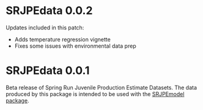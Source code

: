 # SRJPEdata 0.0.2

Updates included in this patch:
- Adds temperature regression vignette
- Fixes some issues with environmental data prep

# SRJPEdata 0.0.1

Beta release of Spring Run Juvenile Production Estimate Datasets. The data produced by this package is intended to be used with the [SRJPEmodel package](https://github.com/SRJPE/SRJPEmodel). 
